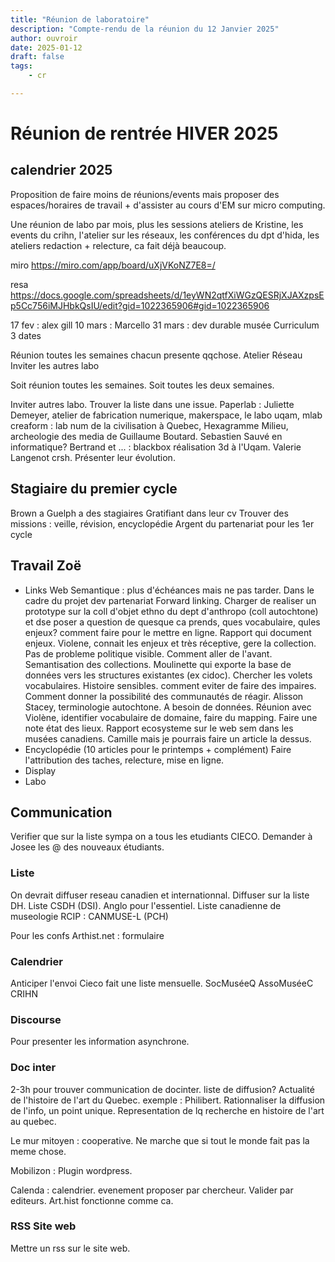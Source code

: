 ```yaml
---
title: "Réunion de laboratoire"
description: "Compte-rendu de la réunion du 12 Janvier 2025"
author: ouvroir
date: 2025-01-12
draft: false
tags:
    - cr

---
```


# Réunion de rentrée HIVER 2025

## calendrier 2025

Proposition de faire moins de réunions/events mais  proposer des espaces/horaires de travail + d'assister au cours d'EM sur micro computing. 

Une réunion de labo par mois, plus les sessions ateliers de Kristine, les events du crihn, l'atelier sur les réseaux, les conférences du dpt d'hida, les ateliers redaction + relecture, ca fait déjà beaucoup.

miro
https://miro.com/app/board/uXjVKoNZ7E8=/

resa
https://docs.google.com/spreadsheets/d/1eyWN2qtfXiWGzQESRjXJAXzpsEp5Cc756iMJHbkQsIU/edit?gid=1022365906#gid=1022365906

17 fev : alex gill
10 mars : Marcello
31 mars : dev durable musée
Curriculum 3 dates

Réunion toutes les semaines chacun presente qqchose. 
Atelier Réseau
Inviter les autres labo 

Soit réunion toutes les semaines. 
Soit toutes les deux semaines. 

Inviter autres labo. Trouver la liste dans une issue. 
Paperlab : Juliette Demeyer, atelier de fabrication numerique, makerspace, le labo uqam, mlab creaform : lab num de la civilisation à Quebec, Hexagramme Milieu, archeologie des media de Guillaume Boutard. Sebastien Sauvé en informatique? Bertrand et ... : blackbox réalisation 3d à l'Uqam. Valerie Langenot crsh. 
Présenter leur évolution. 

## Stagiaire du premier cycle
Brown a Guelph a des stagiaires
Gratifiant dans leur cv
Trouver des missions : veille, révision, encyclopédie
Argent du partenariat pour les 1er cycle

## Travail Zoë 
- Links Web Semantique : plus d'échéances mais ne pas tarder. 
Dans le cadre du projet dev partenariat Forward linking. Charger de realiser un prototype sur la coll d'objet ethno du dept d'anthropo (coll autochtone) et dse poser a question de quesque ca prends, ques vocabulaire, qules enjeux? comment faire pour le mettre en ligne. Rapport qui document enjeux. Violene, connait les enjeux et très réceptive, gere la collection. Pas de probleme politique visible. Comment aller de l'avant. Semantisation des collections. Moulinette qui exporte la base de données vers les structures existantes (ex cidoc). Chercher les volets vocabulaires. Histoire sensibles. comment eviter de faire des impaires. Comment donner la possibilité des communautés de réagir. Alisson Stacey, terminologie autochtone. A besoin de données. Réunion avec Violène, identifier vocabulaire de domaine, faire du mapping. Faire une note état des lieux. 
Rapport ecosysteme sur le web sem dans les musées canadiens. Camille mais je pourrais faire un article la dessus.  
- Encyclopédie (10 articles pour le printemps + complément)
Faire l'attribution des taches, relecture, mise en ligne. 
- Display
- Labo

## Communication

Verifier que sur la liste sympa on a tous les etudiants CIECO.
Demander à Josee les @ des nouveaux étudiants. 

### Liste
On devrait diffuser reseau canadien et internationnal. Diffuser sur la liste DH. Liste CSDH (DSI). Anglo pour l'essentiel.
Liste canadienne de museologie RCIP : CANMUSE-L (PCH)

Pour les confs Arthist.net : formulaire

### Calendrier
Anticiper l'envoi
Cieco fait une liste mensuelle.
SocMuséeQ 
AssoMuséeC 
CRIHN

### Discourse

Pour presenter les information asynchrone. 

### Doc inter 
2-3h pour trouver communication de docinter. 
liste de diffusion? Actualité de l'histoire de l'art du Quebec. exemple : Philibert. 
Rationnaliser la diffusion de l'info, un point unique. 
Representation de lq recherche en histoire de l'art au quebec. 

Le mur mitoyen : cooperative. Ne marche que si tout le monde fait pas la meme chose. 

Mobilizon : Plugin wordpress. 

Calenda : calendrier. evenement proposer par chercheur. Valider par editeurs. Art.hist fonctionne comme ca. 

### RSS Site web

Mettre un rss sur le site web. 